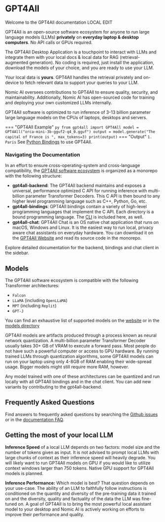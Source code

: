 # GPT4All
Welcome to the GPT4All documentation LOCAL EDIT

GPT4All is an open-source software ecosystem for anyone to run large language models (LLMs) **privately** on **everyday laptop & desktop computers**. No API calls or GPUs required.

The GPT4All Desktop Application is a touchpoint to interact with LLMs and integrate them with your local docs & local data for RAG (retrieval-augmented generation). No coding is required, just install the application, download the models of your choice, and you are ready to use your LLM.

Your local data is **yours**. GPT4All handles the retrieval privately and on-device to fetch relevant data to support your queries to your LLM.

Nomic AI oversees contributions to GPT4All to ensure quality, security, and maintainability. Additionally, Nomic AI has open-sourced code for training and deploying your own customized LLMs internally.

GPT4All software is optimized to run inference of 3-13 billion parameter large language models on the CPUs of laptops, desktops and servers.

=== "GPT4All Example"
    ``` py
    from gpt4all import GPT4All
    model = GPT4All("orca-mini-3b-gguf2-q4_0.gguf")
    output = model.generate("The capital of France is ", max_tokens=3)
    print(output)
    ```
=== "Output"
    ```
    1. Paris
    ```
See [Python Bindings](gpt4all_python.md) to use GPT4All.

### Navigating the Documentation
In an effort to ensure cross-operating-system and cross-language compatibility, the [GPT4All software ecosystem](https://github.com/nomic-ai/gpt4all)
is organized as a monorepo with the following structure:

- **gpt4all-backend**: The GPT4All backend maintains and exposes a universal, performance optimized C API for running inference with multi-billion parameter Transformer Decoders.
This C API is then bound to any higher level programming language such as C++, Python, Go, etc.
- **gpt4all-bindings**: GPT4All bindings contain a variety of high-level programming languages that implement the C API. Each directory is a bound programming language. The [CLI](gpt4all_cli.md) is included here, as well.
- **gpt4all-chat**: GPT4All Chat is an OS native chat application that runs on macOS, Windows and Linux. It is the easiest way to run local, privacy aware chat assistants on everyday hardware. You can download it on the [GPT4All Website](https://gpt4all.io) and read its source code in the monorepo.

Explore detailed documentation for the backend, bindings and chat client in the sidebar.
## Models
The GPT4All software ecosystem is compatible with the following Transformer architectures:

- `Falcon`
- `LLaMA` (including `OpenLLaMA`)
- `MPT` (including `Replit`)
- `GPT-J`

You can find an exhaustive list of supported models on the [website](https://gpt4all.io) or in the [models directory](https://raw.githubusercontent.com/nomic-ai/gpt4all/main/gpt4all-chat/metadata/models3.json)


GPT4All models are artifacts produced through a process known as neural network quantization.
A multi-billion parameter Transformer Decoder usually takes 30+ GB of VRAM to execute a forward pass.
Most people do not have such a powerful computer or access to GPU hardware. By running trained LLMs through quantization algorithms, 
some GPT4All models can run on your laptop using only 4-8GB of RAM enabling their wide-spread usage.
Bigger models might still require more RAM, however.

Any model trained with one of these architectures can be quantized and run locally with all GPT4All bindings and in the
chat client. You can add new variants by contributing to the gpt4all-backend.

## Frequently Asked Questions
Find answers to frequently asked questions by searching the [Github issues](https://github.com/nomic-ai/gpt4all/issues) or in the [documentation FAQ](gpt4all_faq.md).

## Getting the most of your local LLM

**Inference Speed**
of a local LLM depends on two factors: model size and the number of tokens given as input. 
It is not advised to prompt local LLMs with large chunks of context as their inference speed will heavily degrade.
You will likely want to run GPT4All models on GPU if you would like to utilize context windows larger than 750 tokens. Native GPU support for GPT4All models is planned.

**Inference Performance:**
Which model is best? That question depends on your use-case. The ability of an LLM to faithfully follow instructions is conditioned
on the quantity and diversity of the pre-training data it trained on and the diversity, quality and factuality of the data the LLM
was fine-tuned on. A goal of GPT4All is to bring the most powerful local assistant model to your desktop and Nomic AI is actively
working on efforts to improve their performance and quality.
